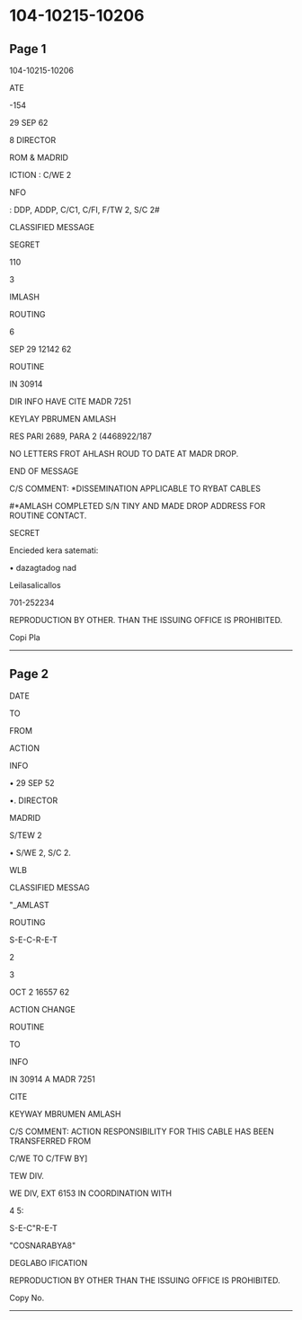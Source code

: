 # 104-10215-10206

## Page 1

104-10215-10206

ATE

-154

29 SEP 62

8 DIRECTOR

ROM & MADRID

ICTION : C/WE 2

NFO

: DDP, ADDP, C/C1, C/FI, F/TW 2, S/C 2#

CLASSIFIED MESSAGE

SEGRET

110

3

IMLASH

ROUTING

6

SEP 29 12142 62

ROUTINE

IN 30914

DIR INFO HAVE CITE MADR 7251

KEYLAY PBRUMEN AMLASH

RES PARI 2689, PARA 2 (4468922/187

NO LETTERS FROT AHLASH ROUD TO DATE AT MADR DROP.

END OF MESSAGE

C/S COMMENT: *DISSEMINATION APPLICABLE TO RYBAT CABLES

#*AMLASH COMPLETED S/N TINY AND MADE DROP ADDRESS FOR ROUTINE CONTACT.

SECRET

Encieded kera satemati:

• dazagtadog nad

Leilasalicallos

701-252234

REPRODUCTION BY OTHER. THAN THE ISSUING OFFICE IS PROHIBITED.

Copi Pla

---

## Page 2

DATE

TO

FROM

ACTION

INFO

• 29 SEP 52

•. DIRECTOR

MADRID

S/TEW 2

• S/WE 2, S/C 2.

WLB

CLASSIFIED MESSAG

"_AMLAST

ROUTING

S-E-C-R-E-T

2

3

OCT 2 16557 62

ACTION CHANGE

ROUTINE

TO

INFO

IN 30914 A MADR 7251

CITE

KEYWAY MBRUMEN AMLASH

C/S COMMENT: ACTION RESPONSIBILITY FOR THIS CABLE HAS BEEN TRANSFERRED FROM

C/WE TO C/TFW BY]

TEW DIV.

WE DIV, EXT 6153 IN COORDINATION WITH

4 5:

S-E-C"R-E-T

"COSNARABYA8"

DEGLABO IFICATION

REPRODUCTION BY OTHER THAN THE ISSUING OFFICE IS PROHIBITED.

Copy No.

---

